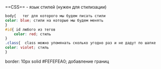 ==CSS== - язык стилей (нужен для стилизации)

```CSS
body{   тег для которого мы будем писать стили
color: blue; стили на которые мы будем менять
} 
#id{ id любого из тегов
	color: red; стиль
} 
.class{  class можно упомянать сколько угодно раз и не дадут по шапке
color: violet; стиль
}
```

border: 10px solid #FEFEFEA0; добавление границ